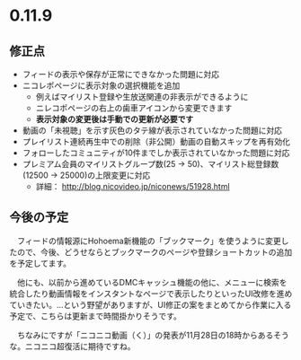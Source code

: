 ﻿# 0.11.9

## 修正点

* フィードの表示や保存が正常にできなかった問題に対応
* ニコレポページに表示対象の選択機能を追加
  * 例えばマイリスト登録や生放送関連の非表示ができるように
  * ニレコポページの右上の歯車アイコンから変更できます
  * **表示対象の変更後は手動での更新が必要です**
* 動画の「未視聴」を示す灰色のタテ線が表示されていなかった問題に対応
* プレイリスト連続再生中での削除（非公開）動画の自動スキップを再有効化
* フォローしたコミュニティが10件までしか表示されていなかった問題に対応
* プレミアム会員のマイリストグループ数(25 → 50)、マイリスト総登録数(12500 → 25000)の上限変更に対応
  * 詳細： http://blog.nicovideo.jp/niconews/51928.html

## 今後の予定

　フィードの情報源にHohoema新機能の「ブックマーク」を使うように変更したので、今後、どうせならとブックマークのページや登録ショートカットの追加を予定してます。

　他にも、以前から進めているDMCキャッシュ機能の他に、メニューに検索を統合したり動画情報をインスタントなページで表示したりといったUI改修を進めていきたい。…という野望がありますが、UI修正の案をまとめてから作業に入る予定で、こちらは更新まで時間掛かりそうです。

　ちなみにですが「ニコニコ動画（く）」の発表が11月28日の18時からあるそうな。ニコニコ超復活に期待ですね。
